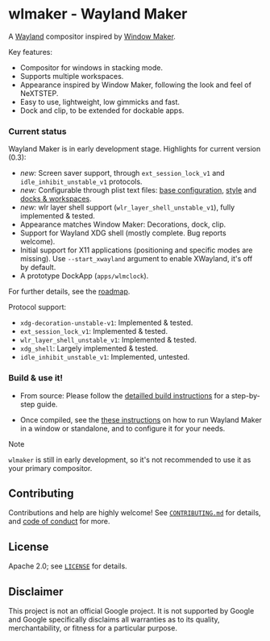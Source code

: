 # wlmaker - Wayland Maker

A [Wayland](https://wayland.freedesktop.org/) compositor inspired by
[Window Maker](https://www.windowmaker.org/).

Key features:

* Compositor for windows in stacking mode.
* Supports multiple workspaces.
* Appearance inspired by Window Maker, following the look and feel of NeXTSTEP.
* Easy to use, lightweight, low gimmicks and fast.
* Dock and clip, to be extended for dockable apps.

### Current status

Wayland Maker is in early development stage. Highlights for current version (0.3):

* *new:* Screen saver support, through `ext_session_lock_v1` and `idle_inhibit_unstable_v1` protocols.
* *new:* Configurable through plist text files: [base configuration](etc/wlmaker.plist), [style](/etc/style-default.plist) and [docks & workspaces](etc/wlmaker-state.plist).
* *new:* wlr layer shell support (`wlr_layer_shell_unstable_v1`), fully implemented & tested.
* Appearance matches Window Maker: Decorations, dock, clip.
* Support for Wayland XDG shell (mostly complete. Bug reports welcome).
* Initial support for X11 applications (positioning and specific modes are missing).
  Use `--start_xwayland` argument to enable XWayland, it's off by default.
* A prototype DockApp (`apps/wlmclock`).

For further details, see the [roadmap](doc/ROADMAP.md).

Protocol support:

* `xdg-decoration-unstable-v1`: Implemented & tested.
* `ext_session_lock_v1`: Implemented & tested.
* `wlr_layer_shell_unstable_v1`: Implemented & tested.
* `xdg_shell`: Largely implemented & tested.
* `idle_inhibit_unstable_v1`: Implemented, untested.

### Build & use it!

* From source: Please follow the [detailled build instructions](doc/BUILD.md)
  for a step-by-step guide.

* Once compiled, see the [these instructions](doc/RUN.md) on how to run
  Wayland Maker in a window or standalone, and to configure it for your needs.

> [!NOTE]
> `wlmaker` is still in early development, so it's not recommended to use it as
> your primary compositor.

## Contributing

Contributions and help are highly welcome! See
[`CONTRIBUTING.md`](CONTRIBUTING.md) for details, and
[code of conduct](CODE_OF_CONDUCT.md) for more.

## License

Apache 2.0; see [`LICENSE`](LICENSE) for details.

## Disclaimer

This project is not an official Google project. It is not supported by
Google and Google specifically disclaims all warranties as to its quality,
merchantability, or fitness for a particular purpose.
